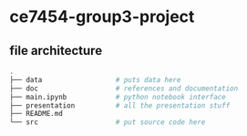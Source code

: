 # ce7454-group3-project


## file architecture

```bash
.
├── data                  # puts data here
├── doc                   # references and documentation
├── main.ipynb            # python notebook interface
├── presentation          # all the presentation stuff
├── README.md
└── src                   # put source code here
```

